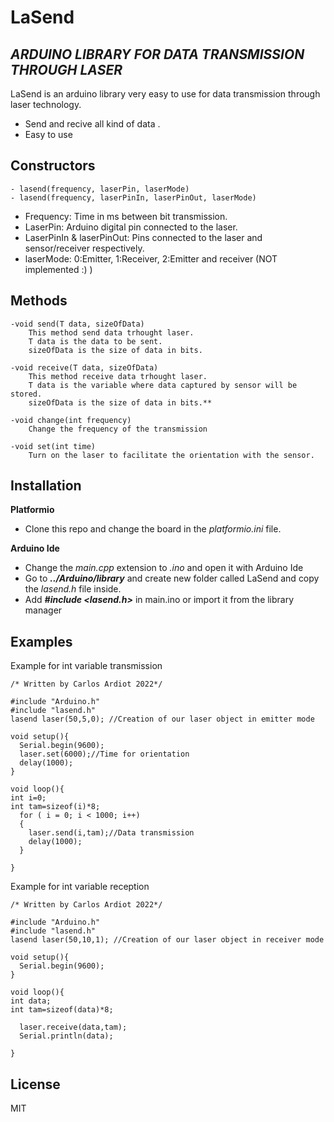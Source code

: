 # LaSend
## _ARDUINO LIBRARY FOR DATA TRANSMISSION THROUGH LASER_



LaSend is an arduino library very easy to use for data transmission through laser technology. 

- Send and recive all kind of data . 
- Easy to use

## Constructors

    - lasend(frequency, laserPin, laserMode)
    - lasend(frequency, laserPinIn, laserPinOut, laserMode)

- Frequency: Time in ms between bit transmission.
- LaserPin: Arduino digital pin connected to the laser.
- LaserPinIn & laserPinOut: Pins connected to the laser and sensor/receiver respectively.
- laserMode: 0:Emitter, 1:Receiver, 2:Emitter and receiver (NOT implemented :) )


## Methods


    -void send(T data, sizeOfData)
        This method send data trhought laser.
        T data is the data to be sent.
        sizeOfData is the size of data in bits.
        
    -void receive(T data, sizeOfData)
        This method receive data trhought laser.
        T data is the variable where data captured by sensor will be stored.
        sizeOfData is the size of data in bits.**
        
    -void change(int frequency)
        Change the frequency of the transmission
        
    -void set(int time)
        Turn on the laser to facilitate the orientation with the sensor.

## Installation

__Platformio__
- Clone this repo and change the board in the *platformio.ini* file.

__Arduino Ide__
- Change the *main.cpp* extension to *.ino* and open it with Arduino Ide
- Go to ***../Arduino/library*** and create new folder called LaSend and copy the *lasend.h* file inside.
- Add ***#include <lasend.h>*** in main.ino  or import it from the library manager 

## Examples
Example for int variable transmission
```
/* Written by Carlos Ardiot 2022*/

#include "Arduino.h"
#include "lasend.h"
lasend laser(50,5,0); //Creation of our laser object in emitter mode

void setup(){
  Serial.begin(9600);
  laser.set(6000);//Time for orientation
  delay(1000);
}

void loop(){
int i=0;
int tam=sizeof(i)*8;
  for ( i = 0; i < 1000; i++)
  {
    laser.send(i,tam);//Data transmission
    delay(1000);
  }
  
}
``` 

Example for int variable reception
```
/* Written by Carlos Ardiot 2022*/

#include "Arduino.h"
#include "lasend.h"
lasend laser(50,10,1); //Creation of our laser object in receiver mode

void setup(){
  Serial.begin(9600);
}

void loop(){
int data;    
int tam=sizeof(data)*8;

  laser.receive(data,tam);
  Serial.println(data);
  
}
``` 





## License

MIT
